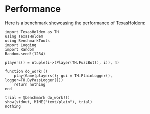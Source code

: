 # Performance

Here is a benchmark showcasing the performance of TexasHoldem:

```@example
import TexasHoldem as TH
using TexasHoldem
using BenchmarkTools
import Logging
import Random
Random.seed!(1234)

players() = ntuple(i->(Player(TH.FuzzBot(), i)), 4)

function do_work!()
    play(Game(players(); gui = TH.PlainLogger(), logger=TH.ByPassLogger()))
    return nothing
end

trial = @benchmark do_work!()
show(stdout, MIME("text/plain"), trial)
nothing
```
